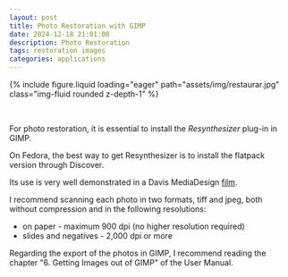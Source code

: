 ```yaml
---
layout: post
title: Photo Restoration with GIMP
date: 2024-12-18 21:01:00
description: Photo Restoration
tags: restoration images
categories: applications
---
```


<div class="row mt-3">
    <div class="col-sm mt-3 mt-md-0">
        {% include figure.liquid loading="eager" path="assets/img/restaurar.jpg" class="img-fluid rounded z-depth-1" %}
    </div>
</div>

&nbsp;

For photo restoration, it is essential to install the _Resynthesizer_ plug-in in GIMP.

On Fedora, the best way to get Resynthesizer is to install the flatpack version through Discover.

Its use is very well demonstrated in a Davis MediaDesign [film](https://daviesmediadesign.com/video-tutorials/gimp-2-10-tutorial-restore-and-repair-old-photos-with-severe-damage/).

I recommend scanning each photo in two formats, tiff and jpeg, both without compression and in the following resolutions:

- on paper - maximum 900 dpi (no higher resolution required)
- slides and negatives - 2,000 dpi or more

Regarding the export of the photos in GIMP, I recommend reading the chapter "6. Getting Images out of GIMP" of the User Manual.
